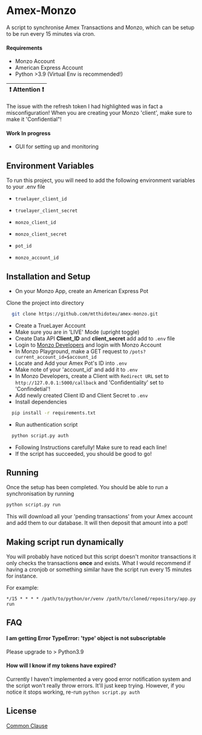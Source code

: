 
# Amex-Monzo

A script to synchronise Amex Transactions and Monzo, which can be setup to be run every 15 minutes via cron.
#### Requirements
- Monzo Account
- American Express Account 
- Python >3.9 (Virtual Env is recommended!)


| :exclamation:  Attention :exclamation:  |
|-----------------------------------------|
The issue with the refresh token I had highlighted was in fact a misconfiguration! When you are creating your Monzo 'client', make sure to make it 'Confidential"!

#### Work In progress
- GUI for setting up and monitoring


## Environment Variables

To run this project, you will need to add the following environment variables to your .env file

- `truelayer_client_id`

- `truelayer_client_secret`

- `monzo_client_id`

- `monzo_client_secret`

- `pot_id`

- `monzo_account_id`


## Installation and Setup

- On your Monzo App, create an American Express Pot

Clone the project into directory

```bash
  git clone https://github.com/mtthidoteu/amex-monzo.git
```

- Create a TrueLayer Account
- Make sure you are in 'LIVE' Mode (upright toggle)
- Create Data API **Client_ID** and **client_secret** add add to `.env` file
- Login to [Monzo Developers](https://developers.monzo.com) and login with Monzo Account
- In Monzo Playground, make a GET request to `/pots?current_account_id=$account_id`
- Locate and Add your Amex Pot's ID into `.env`
- Make note of your 'account_id' and add it to `.env`
- In Monzo Developers, create a Client with `Redirect URL` set to `http://127.0.0.1:5000/callback` and 'Confidentiality' set to 'Confindetial'!
- Add newly created Client ID and Client Secret to `.env`
- Install dependencies

```bash
  pip install -r requirements.txt
```
-  Run authentication script
```bash
  python script.py auth
```
- Following Instructions carefully! Make sure to read each line!
- If the script has succeeded, you should be good to go!

## Running
Once the setup has been completed. You should be able to run a synchronisation by running

```bash
python script.py run
```
This will download all your 'pending transactions' from your Amex account and add them to our database. It will then deposit that amount into a pot!

## Making script run dynamically

You will probably have noticed but this script doesn't monitor transactions it only checks the transactions **once** and exists. What I would recommend if having a cronjob or something similar have the script run every 15 minutes for instance.

For example:

```cron
*/15 * * * * /path/to/python/or/venv /path/to/cloned/repository/app.py run
```


## FAQ

#### I am getting Error TypeError: 'type' object is not subscriptable

Please upgrade to > Python3.9

#### How will I know if my tokens have expired?

Currently I haven't implemented a very good error notification system and the script won't really throw errors. It'll just keep trying. However, if you notice it stops working, re-run `python script.py auth`

## License
[Common Clause](https://commonsclause.com)
